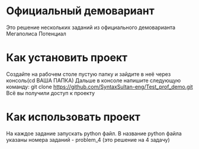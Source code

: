 # Официальный демовариант

Это решение нескольких заданий из официального демоварианта Мегаполиса Потенциал

# Как установить проект
Создайте на рабочем столе пустую папку и зайдите в неё через консоль(cd ВАША ПАПКА)
Дальше в консоле напишите следующую команду: git clone https://github.com/SyntaxSultan-eng/Test_prof_demo.git
Всё вы получили доступ к проекту

# Как использовать проект

На каждое задание запускать python файл. В название python файла указаны номера заданий -
problem_4 (это решение на 4 задачу)

